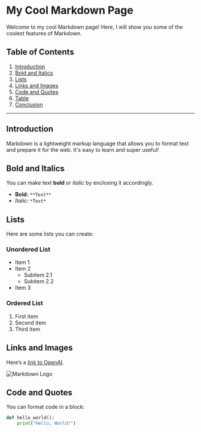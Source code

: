 # My Cool Markdown Page

Welcome to my cool Markdown page! Here, I will show you some of the coolest features of Markdown.

## Table of Contents

1. [Introduction](#introduction)
2. [Bold and Italics](#bold-and-italics)
3. [Lists](#lists)
4. [Links and Images](#links-and-images)
5. [Code and Quotes](#code-and-quotes)
6. [Table](#table)
7. [Conclusion](#conclusion)

---

## Introduction

Markdown is a lightweight markup language that allows you to format text and prepare it for the web. It's easy to learn and super useful!

## Bold and Italics

You can make text **bold** or *italic* by enclosing it accordingly.

- **Bold:** `**Text**`
- *Italic:* `*Text*`

## Lists

Here are some lists you can create:

### Unordered List

- Item 1
- Item 2
    - Subitem 2.1
    - Subitem 2.2
- Item 3

### Ordered List

1. First item
2. Second item
3. Third item

## Links and Images

Here’s a [link to OpenAI](https://www.openai.com).

![Markdown Logo](https://markdown-here.com/img/icon256.png)

## Code and Quotes

You can format code in a block:

```python
def hello_world():
    print("Hello, World!")
